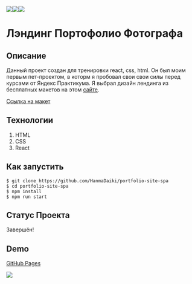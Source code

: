 <img src="https://img.shields.io/badge/html5-%23E34F26.svg?style=for-the-badge&logo=html5&logoColor=white" target="_blank"><img src="https://img.shields.io/badge/css3-%231572B6.svg?style=for-the-badge&logo=css3&logoColor=white" target="_blank"><img src="https://img.shields.io/badge/react-%2320232a.svg?style=for-the-badge&logo=react&logoColor=%2361DAFB"/>

# Лэндинг Портофолио Фотографа

## Описание

Данный проект создан для тренировки react, css, html. Он был моим первым пет-проектом, в которм я пробовал свои свои силы перед курсами от Яндекс Практикума. Я выбрал дизайн лендинга из бесплатных макетов на этом [сайте](https://blog.maxgraph.ru/besplatnye-makety-figma-dlya-verstki-sajta/). 

[Ссылка на макет](https://www.figma.com/file/5D9pDuLtS042hzaoN69Kd7/Free--Landing--Page-Template?node-id=0%3A1)

## Технологии
  1. HTML
  2. CSS
  3. React

## Как запустить

```
$ git clone https://github.com/HanmaDaiki/portfolio-site-spa
$ cd portfolio-site-spa
$ npm install
$ npm run start
```

## Статус Проекта

Завершён!

## Demo

[GitHub Pages](https://hanmadaiki.github.io/portfolio-site-spa/)

<img src="https://github.com/HanmaDaiki/portfolio-site-spa/blob/main/GIF%20DEMO.gif" />

